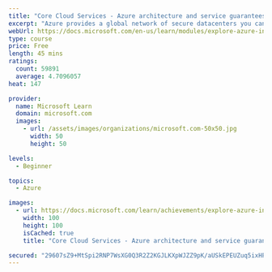 ```yaml
---
title: "Core Cloud Services - Azure architecture and service guarantees"
excerpt: "Azure provides a global network of secure datacenters you can deploy your services into. Learn about the physical architecture of Azure, how redundancy is provided, and what service guarantees Microsoft provides."
webUrl: https://docs.microsoft.com/en-us/learn/modules/explore-azure-infrastructure/
type: course
price: Free
length: 45 mins
ratings:
  count: 59891
  average: 4.7096057
heat: 147

provider:
  name: Microsoft Learn
  domain: microsoft.com
  images:
    - url: /assets/images/organizations/microsoft.com-50x50.jpg
      width: 50
      height: 50

levels:
  - Beginner

topics:
  - Azure

images:
  - url: https://docs.microsoft.com/learn/achievements/explore-azure-infrastructure-social.png
    width: 100
    height: 100
    isCached: true
    title: "Core Cloud Services - Azure architecture and service guarantees"

secured: "29607sZ9+MtSpi2RNP7WsXG0Q3R2Z2KGJLKXpWJZZ9pK/aUSkEPEUZuq5ixHPNVXXDEy9hR86th1rxSAV/k4nuFCsVk2vgG2ElaXQOA9F5Zm+5AIa92672p+SmX0Yv1ZI1OZOf6cvv9MqQBI24PwBK/XM1mG/WSToYOq4aM9iDIHuzvJ0d8EsSNxXMMB62TUjCgdv7/mTvJHPugb8t9EEB84FHjUsCIW86kJKrGlu3AVaLBXf4fm8DQqplk71mogbMMYgyzOZ65X6XoJNlT+ohdOh68n1KwTuwCovJSkXSU5PPtqV+R+IYEgnhV4JYZ6i3CQB3pxlplHzLfhXw2q5wrZjtmJiCg0eS2uIp+Gtaakfg1jdGknkpRcQo4O0LEQEK0hKr4EoeXuzqMJiiXYuA==;ZNwzzJXbiqQGltKTs9HAEA=="
---
```


